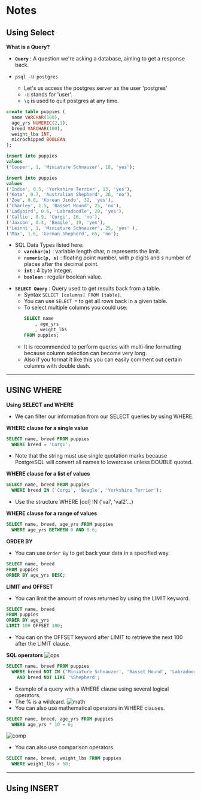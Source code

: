 # **Notes**

## **Using Select**

**What is a Query?**

- **`Query`** : A question we're asking a database, aiming to get a response back.

- `psql -U postgres`
  - Let's us access the postgres server as the user 'postgres'
  - `-U` stands for 'user'.
  - `\q` is used to quit postgres at any time.

```sql
create table puppies (
  name VARCHAR(100),
  age_yrs NUMERIC(2,1),
  breed VARCHAR(100),
  weight_lbs INT,
  microchipped BOOLEAN
);

insert into puppies
values
('Cooper', 1, 'Miniature Schnauzer', 18, 'yes');

insert into puppies
values
('Indie', 0.5, 'Yorkshire Terrier', 13, 'yes'),
('Kota', 0.7, 'Australian Shepherd', 26, 'no'),
('Zoe', 0.8, 'Korean Jindo', 32, 'yes'),
('Charley', 1.5, 'Basset Hound', 25, 'no'),
('Ladybird', 0.6, 'Labradoodle', 20, 'yes'),
('Callie', 0.9, 'Corgi', 16, 'no'),
('Jaxson', 0.4, 'Beagle', 19, 'yes'),
('Leinni', 1, 'Miniature Schnauzer', 25, 'yes' ),
('Max', 1.6, 'German Shepherd', 65, 'no');
```

- SQL Data Types listed here:
  - **`varchar(n)`** : variable length char, n represents the limit.
  - **`numeric(p, s)`** : floating point number, with _p_ digits and _s_ number of places after the decimal point.
  - **`int`** : 4 byte integer.
  - **`boolean`** : regular boolean value.

* **`SELECT Query`** : Query used to get results back from a table.
  - Syntax `SELECT [columns] FROM [table]`.
  - You can use `SELECT *` to get all rows back in a given table.
  - To select multiple columns you could use:
    ```sql
    SELECT name
        , age_yrs
        , weight_lbs
    FROM puppies;
    ```
  - It is recommended to perform queries with multi-line formatting because column selection can become very long.
  - Also if you format it like this you can easily comment out certain columns with double dash.

---

## **USING WHERE**

**Using SELECT and WHERE**

- We can filter our information from our SELECT queries by using WHERE.

**WHERE clause for a single value**

```sql
SELECT name, breed FROM puppies
  WHERE breed = 'Corgi';
```

- Note that the string must use single quotation marks because PostgreSQL will convert all names to lowercase unless DOUBLE quoted.

**WHERE clause for a list of values**

```sql
SELECT name, breed FROM puppies
  WHERE breed IN ('Corgi', 'Beagle', 'Yorkshire Terrier');
```

- Use the structure WHERE [col] IN ('val', 'val2'...)

**WHERE clause for a range of values**

```sql
SELECT name, breed, age_yrs FROM puppies
  WHERE age_yrs BETWEEN 0 AND 0.6;
```

**ORDER BY**

- You can use `Order By` to get back your data in a specified way.

```sql
SELECT name, breed
FROM puppies
ORDER BY age_yrs DESC;
```

**LIMIT and OFFSET**

- You can limit the amount of rows returned by using the LIMIT keyword.

```sql
SELECT name, breed
FROM puppies
ORDER BY age_yrs
LIMIT 100 OFFSET 100;
```

- You can on the OFFSET keyword after LIMIT to retrieve the next 100 after the LIMIT clause.

**SQL operators**
![ops](https://i.gyazo.com/518d4c03adb94c682e849531fadd9b64.png)

```sql
SELECT name, breed FROM puppies
  WHERE breed NOT IN ('Miniature Schnauzer', 'Basset Hound', 'Labradoodle')
    AND breed NOT LIKE '%Shepherd';
```

- Example of a query with a WHERE clause using several logical operators.
- The % is a wildcard.
  ![math](https://i.gyazo.com/faa67eadb851f326ef8847162dccb9c6.png)
- You can also use mathematical operators in WHERE clauses.

```sql
SELECT name, breed, age_yrs FROM puppies
  WHERE age_yrs * 10 = 6;
```

![comp](https://i.gyazo.com/46ce9306ea72228a79f9c27a9666c3e9.png)

- You can also use comparison operators.

```sql
SELECT name, breed, weight_lbs FROM puppies
  WHERE weight_lbs > 50;
```

---

## **Using INSERT**
